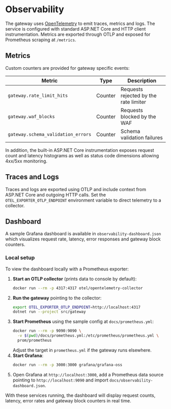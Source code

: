 # Observability

The gateway uses [OpenTelemetry](https://opentelemetry.io/) to emit traces, metrics and logs.
The service is configured with standard ASP.NET Core and HTTP client
instrumentation.  Metrics are exported through OTLP and exposed for
Prometheus scraping at `/metrics`.

## Metrics

Custom counters are provided for gateway specific events:

| Metric | Type | Description |
| ------ | ---- | ----------- |
| `gateway.rate_limit_hits` | Counter | Requests rejected by the rate limiter |
| `gateway.waf_blocks` | Counter | Requests blocked by the WAF |
| `gateway.schema_validation_errors` | Counter | Schema validation failures |

In addition, the built-in ASP.NET Core instrumentation exposes request
count and latency histograms as well as status code dimensions allowing
4xx/5xx monitoring.

## Traces and Logs

Traces and logs are exported using OTLP and include context from ASP.NET
Core and outgoing HTTP calls.  Set the `OTEL_EXPORTER_OTLP_ENDPOINT`
environment variable to direct telemetry to a collector.

## Dashboard

A sample Grafana dashboard is available in
`observability-dashboard.json` which visualizes request rate, latency,
error responses and gateway block counters.

### Local setup

To view the dashboard locally with a Prometheus exporter:

1. **Start an OTLP collector** (prints data to console by default):
   ```bash
   docker run --rm -p 4317:4317 otel/opentelemetry-collector
   ```
2. **Run the gateway** pointing to the collector:
   ```bash
   export OTEL_EXPORTER_OTLP_ENDPOINT=http://localhost:4317
   dotnet run --project src/gateway
   ```
3. **Start Prometheus** using the sample config at `docs/prometheus.yml`:
   ```bash
   docker run --rm -p 9090:9090 \
     -v $(pwd)/docs/prometheus.yml:/etc/prometheus/prometheus.yml \
     prom/prometheus
   ```
   Adjust the target in `prometheus.yml` if the gateway runs elsewhere.
4. **Start Grafana**:
   ```bash
   docker run --rm -p 3000:3000 grafana/grafana-oss
   ```
5. Open Grafana at `http://localhost:3000`, add a Prometheus data source
   pointing to `http://localhost:9090` and import
   `docs/observability-dashboard.json`.

With these services running, the dashboard will display request counts,
latency, error rates and gateway block counters in real time.
